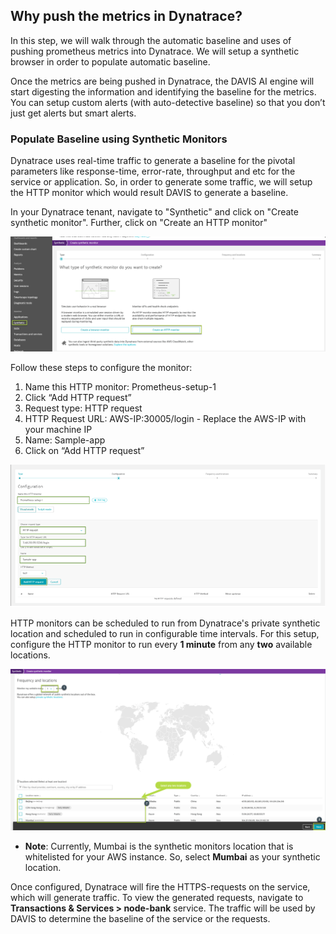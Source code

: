 ## Why push the metrics in Dynatrace?
In this step, we will walk through the automatic baseline and uses of pushing prometheus metrics into Dynatrace. We will setup a synthetic browser in order to populate automatic baseline.

Once the metrics are being pushed in Dynatrace, the DAVIS AI engine will start digesting the information and identifying the baseline for the metrics. You can setup custom alerts (with auto-detective baseline) so that you don’t just get alerts but smart alerts.

### Populate Baseline using Synthetic Monitors
Dynatrace uses real-time traffic to generate a baseline for the pivotal parameters like response-time, error-rate, throughput and etc for the service or application. So, in order to generate some traffic, we will setup the HTTP monitor which would result DAVIS to generate a baseline.

In your Dynatrace tenant, navigate to "Synthetic" and click on "Create synthetic monitor". Further, click on "Create an HTTP monitor"

![image](../../assets/images/create-http-monitor.png)

Follow these steps to configure the monitor:
1. Name this HTTP monitor: Prometheus-setup-1
1. Click “Add HTTP request”
1. Request type: HTTP request
1. HTTP Request URL: AWS-IP:30005/login - Replace the AWS-IP with your machine IP
1. Name: Sample-app
1. Click on “Add HTTP request”

![image](../../assets/images/create-http-monitor-2.png)


HTTP monitors can be scheduled to run from Dynatrace's private synthetic location and scheduled to run in configurable time intervals. For this setup, configure the HTTP monitor to run every **1 minute** from any **two** available locations.

![image](../../assets/images/create-http-monitor-3.png)


* **Note**: Currently, Mumbai is the synthetic monitors location that is whitelisted for your AWS instance. So, select **Mumbai** as your synthetic location.

Once configured, Dynatrace will fire the HTTPS-requests on the service, which will generate traffic. To view the generated requests, navigate to **Transactions & Services > node-bank** service. The traffic will be used by DAVIS to determine the baseline of the service or the requests.

<!-- ------------------------ -->
